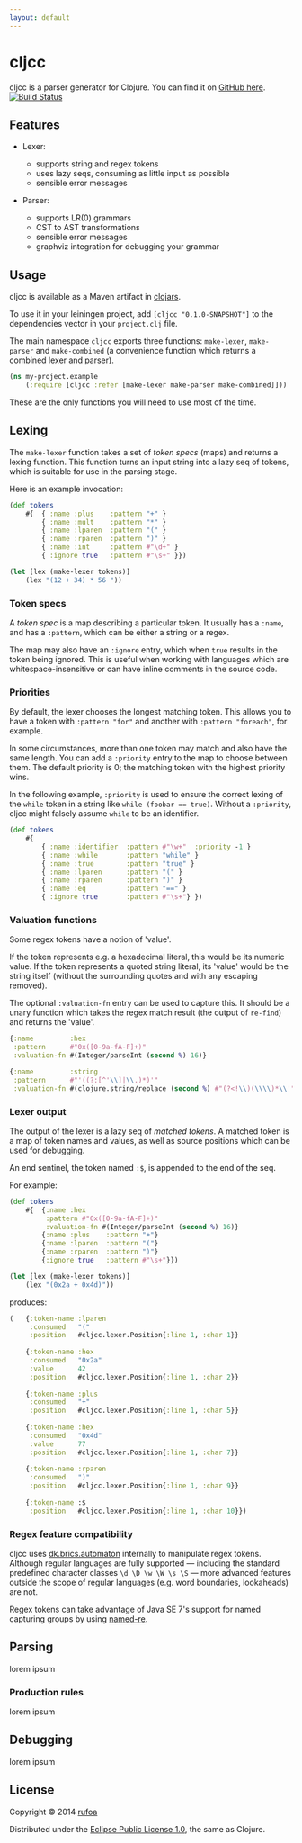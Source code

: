```yaml
---
layout: default
---
```


# cljcc

cljcc is a parser generator for Clojure. You can find it on [GitHub here](https://github.com/rufoa/cljcc). [![Build Status](https://travis-ci.org/rufoa/cljcc.png?branch=master)](https://travis-ci.org/rufoa/cljcc)

## Features

- Lexer:
    - supports string and regex tokens
    - uses lazy seqs, consuming as little input as possible
    - sensible error messages

- Parser:
    - supports LR(0) grammars
    - CST to AST transformations
    - sensible error messages
    - graphviz integration for debugging your grammar

## Usage

cljcc is available as a Maven artifact in [clojars](https://clojars.org/cljcc).

To use it in your leiningen project, add `[cljcc "0.1.0-SNAPSHOT"]` to the dependencies vector in your `project.clj` file.

The main namespace `cljcc` exports three functions: `make-lexer`, `make-parser` and `make-combined` (a convenience function which returns a combined lexer and parser).

```clojure
(ns my-project.example
    (:require [cljcc :refer [make-lexer make-parser make-combined]]))
```

These are the only functions you will need to use most of the time.

## Lexing

The `make-lexer` function takes a set of *token specs* (maps) and returns a lexing function. This function turns an input string into a lazy seq of tokens, which is suitable for use in the parsing stage.

Here is an example invocation:

```clojure
(def tokens
    #{  { :name :plus    :pattern "+" }
        { :name :mult    :pattern "*" }
        { :name :lparen  :pattern "(" }
        { :name :rparen  :pattern ")" }
        { :name :int     :pattern #"\d+" }
        { :ignore true   :pattern #"\s+" }})

(let [lex (make-lexer tokens)]
    (lex "(12 + 34) * 56 "))
```

### Token specs

A *token spec* is a map describing a particular token. It usually has a `:name`, and has a `:pattern`, which can be either a string or a regex.

The map may also have an `:ignore` entry, which when `true` results in the token being ignored. This is useful when working with languages which are whitespace-insensitive or can have inline comments in the source code.

### Priorities

By default, the lexer chooses the longest matching token. This allows you to have a token with `:pattern "for"` and another with `:pattern "foreach"`, for example.

In some circumstances, more than one token may match and also have the same length. You can add a `:priority` entry to the map to choose between them. The default priority is 0; the matching token with the highest priority wins.

In the following example, `:priority` is used to ensure the correct lexing of the `while` token in a string like `while (foobar == true)`. Without a `:priority`, cljcc might falsely assume `while` to be an identifier.

```clojure
(def tokens
    #{
        { :name :identifier  :pattern #"\w+"  :priority -1 }
        { :name :while       :pattern "while" }
        { :name :true        :pattern "true" }
        { :name :lparen      :pattern "(" }
        { :name :rparen      :pattern ")" }
        { :name :eq          :pattern "==" }
        { :ignore true       :pattern #"\s+"} })
```

### Valuation functions

Some regex tokens have a notion of 'value'.

If the token represents e.g. a hexadecimal literal, this would be its numeric value. If the token represents a quoted string literal, its 'value' would be the string itself (without the surrounding quotes and with any escaping removed).

The optional `:valuation-fn` entry can be used to capture this. It should be a unary function which takes the regex match result (the output of `re-find`) and returns the 'value'.

```clojure
{:name         :hex
 :pattern      #"0x([0-9a-fA-F]+)"
 :valuation-fn #(Integer/parseInt (second %) 16)}

{:name         :string
 :pattern      #"'((?:[^'\\]|\\.)*)'"
 :valuation-fn #(clojure.string/replace (second %) #"(?<!\\)(\\\\)*\\'" "$1'")}
```

### Lexer output

The output of the lexer is a lazy seq of _matched tokens_. A matched token is a map of token names and values, as well as source positions which can be used for debugging.

An end sentinel, the token named `:$`, is appended to the end of the seq.

For example:

```clojure
(def tokens
    #{  {:name :hex
         :pattern #"0x([0-9a-fA-F]+)"
         :valuation-fn #(Integer/parseInt (second %) 16)}
        {:name :plus    :pattern "+"}
        {:name :lparen  :pattern "("}
		{:name :rparen  :pattern ")"}
		{:ignore true   :pattern #"\s+"}})

(let [lex (make-lexer tokens)]
    (lex "(0x2a + 0x4d)"))
```

produces:

```clojure
(   {:token-name :lparen
     :consumed   "("
     :position   #cljcc.lexer.Position{:line 1, :char 1}}
     
    {:token-name :hex
     :consumed   "0x2a"
     :value      42
     :position   #cljcc.lexer.Position{:line 1, :char 2}}
     
    {:token-name :plus
     :consumed   "+"
     :position   #cljcc.lexer.Position{:line 1, :char 5}}
     
    {:token-name :hex
     :consumed   "0x4d"
     :value      77
     :position   #cljcc.lexer.Position{:line 1, :char 7}}
     
    {:token-name :rparen
     :consumed   ")"
     :position   #cljcc.lexer.Position{:line 1, :char 9}}
     
    {:token-name :$
     :position   #cljcc.lexer.Position{:line 1, :char 10}})
```

### Regex feature compatibility

cljcc uses [dk.brics.automaton](http://www.brics.dk/automaton/) internally to manipulate regex tokens. Although regular languages are fully supported — including the standard predefined character classes `\d \D \w \W \s \S` — more advanced features outside the scope of regular languages (e.g. word boundaries, lookaheads) are not.

Regex tokens can take advantage of Java SE 7's support for named capturing groups by using [named-re](https://github.com/rufoa/named-re).

## Parsing

lorem ipsum

### Production rules

lorem ipsum

## Debugging

lorem ipsum

## License

Copyright © 2014 [rufoa](https://github.com/rufoa/)

Distributed under the [Eclipse Public License 1.0](http://www.eclipse.org/legal/epl-v10.html), the same as Clojure.